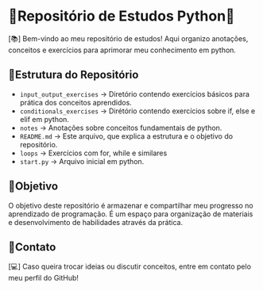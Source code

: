 # 📌Repositório de Estudos Python🐍

[📚] Bem-vindo ao meu repositório de estudos! Aqui organizo anotações, conceitos e exercícios para aprimorar meu conhecimento em python.

## 📌Estrutura do Repositório

- ```input_output_exercises``` → Diretório contendo exercícios básicos para prática dos conceitos aprendidos.
- ```conditionals_exercises``` → Dirétório contendo exercícios sobre if, else e elif em python.
- ```notes``` → Anotações sobre conceitos fundamentais de python.
- ```README.md``` → Este arquivo, que explica a estrutura e o objetivo do repositório.
- ```loops``` →  Exercícios com for, while e similares
- ```start.py``` → Arquivo inicial em python.

## 📌Objetivo

O objetivo deste repositório é armazenar e compartilhar meu progresso no aprendizado de programação. É um espaço para organização de materiais e desenvolvimento de habilidades através da prática.

## 📌Contato

[💻] Caso queira trocar ideias ou discutir conceitos, entre em contato pelo meu perfil do GitHub!





